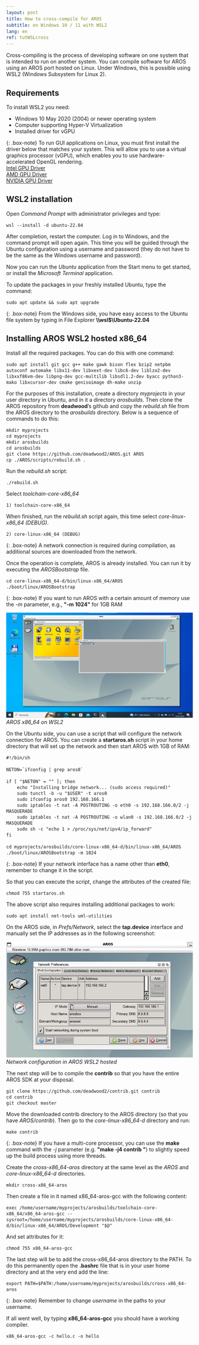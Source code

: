 ```yaml
---
layout: post
title: How to cross-compile for AROS
subtitle: on Windows 10 / 11 with WSL2
lang: en
ref: tutWSLcross
---
```


Cross-compiling is the process of developing software on one system that is intended to run on another system. You can compile software for AROS using an AROS port hosted on Linux. Under Windows, this is possible using WSL2 (Windows Subsystem for Linux 2).

## Requirements

To install WSL2 you need:
- Windows 10 May 2020 (2004) or newer operating system
- Computer supporting Hyper-V Virtualization
- Installed driver for vGPU 

{: .box-note}
To run GUI applications on Linux, you must first install the driver below that matches your system. This will allow you to use a virtual graphics processor (vGPU), which enables you to use hardware-accelerated OpenGL rendering.  
[Intel GPU Driver](https://www.intel.com/content/www/us/en/download/19344/intel-graphics-windows-dch-drivers.html)  
[AMD GPU Driver](https://www.amd.com/en/support)  
[NVIDIA GPU Driver](https://www.nvidia.com/Download/index.aspx?lang=en-us)  
  
## WSL2 installation

Open *Command Prompt* with administrator privileges and type:
```
wsl --install -d ubuntu-22.04
```
After completion, restart the computer. Log in to Windows, and the command prompt will open again. This time you will be guided through the Ubuntu configuration using a username and password (they do not have to be the same as the Windows username and password).

Now you can run the *Ubuntu* application from the Start menu to get started, or install the *Microsoft Terminal* application.

To update the packages in your freshly installed Ubuntu, type the command:
```
sudo apt update && sudo apt upgrade
```

{: .box-note}
From the Windows side, you have easy access to the Ubuntu file system by typing in File Explorer **\\\wsl$\Ubuntu-22.04**

## Installing AROS WSL2 hosted x86_64

Install all the required packages. You can do this with one command:
```
sudo apt install git gcc g++ make gawk bison flex bzip2 netpbm autoconf automake libx11-dev libxext-dev libc6-dev liblzo2-dev libxxf86vm-dev libpng-dev gcc-multilib libsdl1.2-dev byacc python3-mako libxcursor-dev cmake genisoimage dh-make unzip
```
For the purposes of this installation, create a directory *myprojects* in your user directory in Ubuntu, and in it a directory *arosbuilds*. Then clone the AROS repository from **deadwood**’s github and copy the *rebuild.sh* file from the AROS directory to the *arosbuilds* directory. Below is a sequence of commands to do this:

```
mkdir myprojects
cd myprojects
mkdir arosbuilds
cd arosbuilds
git clone https://github.com/deadwood2/AROS.git AROS
cp ./AROS/scripts/rebuild.sh .
```
Run the *rebuild.sh* script:
```
./rebuild.sh
```
Select *toolchain-core-x86_64*
```
1) toolchain-core-x86_64
```
When finished, run the *rebuild.sh* script again, this time select *core-linux-x86_64 (DEBUG)*.
```
2) core-linux-x86_64 (DEBUG)
```

{: .box-note}
A network connection is required during compilation, as additional sources are downloaded from the network.

Once the operation is complete, AROS is already installed. You can run it by executing the *AROSBootstrap* file.
```
cd core-linux-x86_64-d/bin/linux-x86_64/AROS
./boot/linux/AROSBootstrap
```

{: .box-note}
If you want to run AROS with a certain amount of memory use the *-m* parameter, e.g., **"-m 1024"** for 1GB RAM

![AROS hosted](/assets/img/aroshosted.jpg)
*AROS x86_64 on WSL2*

On the Ubuntu side, you can use a script that will configure the network connection for AROS. You can create a **startaros.sh** script in your home directory that will set up the network and then start AROS with 1GB of RAM:

```
#!/bin/sh

NETON=`ifconfig | grep aros0`

if [ "$NETON" = "" ]; then
    echo "Installing bridge network... (sudo access required)"
    sudo tunctl -b -u "$USER" -t aros0
    sudo ifconfig aros0 192.168.166.1
    sudo iptables -t nat -A POSTROUTING -o eth0 -s 192.168.166.0/2 -j MASQUERADE
    sudo iptables -t nat -A POSTROUTING -o wlan0 -s 192.168.166.0/2 -j MASQUERADE
    sudo sh -c "echo 1 > /proc/sys/net/ipv4/ip_forward"
fi

cd myprojects/arosbuilds/core-linux-x86_64-d/bin/linux-x86_64/AROS
./boot/linux/AROSBootstrap -m 1024
```

{: .box-note}
If your network interface has a name other than **eth0**, remember to change it in the script.

So that you can execute the script, change the attributes of the created file:
```
chmod 755 startaros.sh
```

The above script also requires installing additional packages to work:
```
sudo apt install net-tools uml-utilities
```

On the AROS side, in *Prefs/Network*, select the **tap.device** interface and manually set the IP addresses as in the following screenshot:

![Network configuration](/assets/img/networkhosted.jpg)
*Network configuration in AROS WSL2 hosted*

The next step will be to compile the **contrib** so that you have the entire AROS SDK at your disposal.

```
git clone https://github.com/deadwood2/contrib.git contrib
cd contrib
git checkout master
```

Move the downloaded contrib directory to the AROS directory (so that you have *AROS/contrib*). Then go to the *core-linux-x86_64-d* directory and run:
```
make contrib
```

{: .box-note}
If you have a multi-core processor, you can use the **make** command with the *-j* parameter (e.g. **"make -j4 contrib "**) to slightly speed up the build process using more threads.

Create the *cross-x86_64-aros* directory at the same level as the *AROS* and *core-linux-x86_64-d* directories.
```
mkdir cross-x86_64-aros
```
Then create a file in it named x86_64-aros-gcc with the following content:
```
exec /home/username/myprojects/arosbuilds/toolchain-core-x86_64/x86_64-aros-gcc --sysroot=/home/username/myprojects/arosbuilds/core-linux-x86_64-d/bin/linux-x86_64/AROS/Development "$@"
```
And set attributes for it:
```
chmod 755 x86_64-aros-gcc
```

The last step will be to add the cross-x86_64-aros directory to the PATH. To do this permanently open the **.bashrc** file that is in your user home directory and at the very end add the line:

```
export PATH=$PATH:/home/username/myprojects/arosbuilds/cross-x86_64-aros
```

{: .box-note}
Remember to change *username* in the paths to your username.

If all went well, by typing **x86_64-aros-gcc** you should have a working compiler.
```
x86_64-aros-gcc -c hello.c -o hello
```
